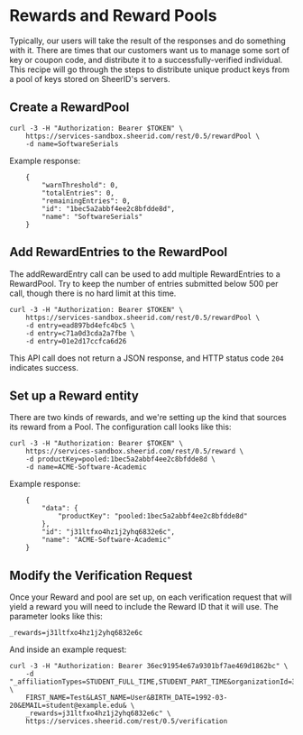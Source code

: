 Rewards and Reward Pools
========================

Typically, our users will take the result of the responses and do something with it. There are times that our customers want us to manage some sort of key or coupon code, and distribute it to a successfully-verified individual. This recipe will go through the steps to distribute unique product keys from a pool of keys stored on SheerID's servers.

Create a RewardPool
-------------------

    curl -3 -H "Authorization: Bearer $TOKEN" \
        https://services-sandbox.sheerid.com/rest/0.5/rewardPool \
        -d name=SoftwareSerials

Example response:

        {
            "warnThreshold": 0, 
            "totalEntries": 0, 
            "remainingEntries": 0, 
            "id": "1bec5a2abbf4ee2c8bfdde8d", 
            "name": "SoftwareSerials"
        }

Add RewardEntries to the RewardPool
-----------------------------------

The addRewardEntry call can be used to add multiple RewardEntries to a RewardPool. Try to keep the number of entries submitted below 500 per call, though there is no hard limit at this time.

    curl -3 -H "Authorization: Bearer $TOKEN" \
        https://services-sandbox.sheerid.com/rest/0.5/rewardPool \
        -d entry=ead897bd4efc4bc5 \
        -d entry=c71a0d3cda2a7fbe \
        -d entry=01e2d17ccfca6d26

This API call does not return a JSON response, and HTTP status code `204` indicates success.

Set up a Reward entity
----------------------

There are two kinds of rewards, and we're setting up the kind that sources its reward from a Pool. The configuration call looks like this:


    curl -3 -H "Authorization: Bearer $TOKEN" \
        https://services-sandbox.sheerid.com/rest/0.5/reward \
        -d productKey=pooled:1bec5a2abbf4ee2c8bfdde8d \
        -d name=ACME-Software-Academic

Example response:

        {
            "data": {
                "productKey": "pooled:1bec5a2abbf4ee2c8bfdde8d"
            }, 
            "id": "j31ltfxo4hz1j2yhq6832e6c", 
            "name": "ACME-Software-Academic"
        }

Modify the Verification Request
-------------------------------

Once your Reward and pool are set up, on each verification request that will yield a reward you will need to include the Reward ID that it will use. The parameter looks like this:

`_rewards=j31ltfxo4hz1j2yhq6832e6c`

And inside an example request:

    curl -3 -H "Authorization: Bearer 36ec91954e67a9301bf7ae469d1862bc" \
        -d "_affiliationTypes=STUDENT_FULL_TIME,STUDENT_PART_TIME&organizationId=3425& \
        FIRST_NAME=Test&LAST_NAME=User&BIRTH_DATE=1992-03-20&EMAIL=student@example.edu& \
        _rewards=j31ltfxo4hz1j2yhq6832e6c" \
        https://services.sheerid.com/rest/0.5/verification
